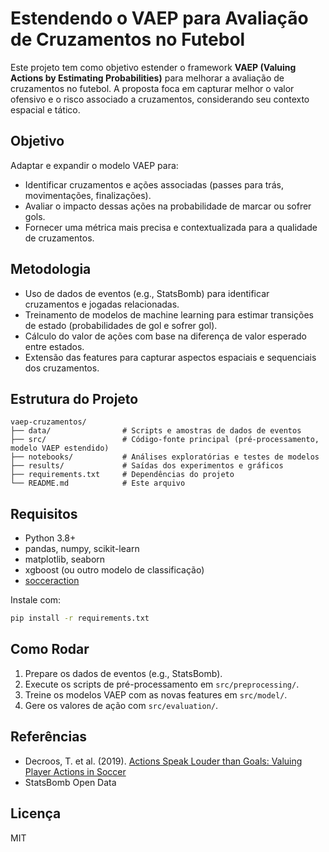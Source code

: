 # Estendendo o VAEP para Avaliação de Cruzamentos no Futebol

Este projeto tem como objetivo estender o framework **VAEP (Valuing Actions by Estimating Probabilities)** para melhorar a avaliação de cruzamentos no futebol. A proposta foca em capturar melhor o valor ofensivo e o risco associado a cruzamentos, considerando seu contexto espacial e tático.

## Objetivo

Adaptar e expandir o modelo VAEP para:

- Identificar cruzamentos e ações associadas (passes para trás, movimentações, finalizações).
- Avaliar o impacto dessas ações na probabilidade de marcar ou sofrer gols.
- Fornecer uma métrica mais precisa e contextualizada para a qualidade de cruzamentos.

## Metodologia

- Uso de dados de eventos (e.g., StatsBomb) para identificar cruzamentos e jogadas relacionadas.
- Treinamento de modelos de machine learning para estimar transições de estado (probabilidades de gol e sofrer gol).
- Cálculo do valor de ações com base na diferença de valor esperado entre estados.
- Extensão das features para capturar aspectos espaciais e sequenciais dos cruzamentos.

## Estrutura do Projeto

```
vaep-cruzamentos/
├── data/                # Scripts e amostras de dados de eventos
├── src/                 # Código-fonte principal (pré-processamento, modelo VAEP estendido)
├── notebooks/           # Análises exploratórias e testes de modelos
├── results/             # Saídas dos experimentos e gráficos
├── requirements.txt     # Dependências do projeto
└── README.md            # Este arquivo
```

## Requisitos

- Python 3.8+
- pandas, numpy, scikit-learn
- matplotlib, seaborn
- xgboost (ou outro modelo de classificação)
- [socceraction](https://github.com/ML-KULeuven/socceraction)

Instale com:

```bash
pip install -r requirements.txt
```

## Como Rodar

1. Prepare os dados de eventos (e.g., StatsBomb).
2. Execute os scripts de pré-processamento em `src/preprocessing/`.
3. Treine os modelos VAEP com as novas features em `src/model/`.
4. Gere os valores de ação com `src/evaluation/`.

## Referências

- Decroos, T. et al. (2019). [Actions Speak Louder than Goals: Valuing Player Actions in Soccer](https://arxiv.org/abs/1802.07127)
- StatsBomb Open Data

## Licença

MIT
